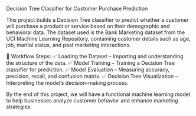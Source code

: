 Decision Tree Classifier for Customer Purchase Prediction

This project builds a Decision Tree classifier to predict whether a customer will purchase a product or service based on their demographic and behavioral data. The dataset used is the Bank Marketing dataset from the UCI Machine Learning Repository, containing customer details such as age, job, marital status, and past marketing interactions.

🔹 Workflow Steps:
✅ Loading the Dataset – Importing and understanding the structure of the data.
✅ Model Training – Training a Decision Tree classifier for prediction.
✅ Model Evaluation – Measuring accuracy, precision, recall, and confusion matrix.
✅ Decision Tree Visualization – Interpreting the model’s decision-making process.

By the end of this project, we will have a functional machine learning model to help businesses analyze customer behavior and enhance marketing strategies.
